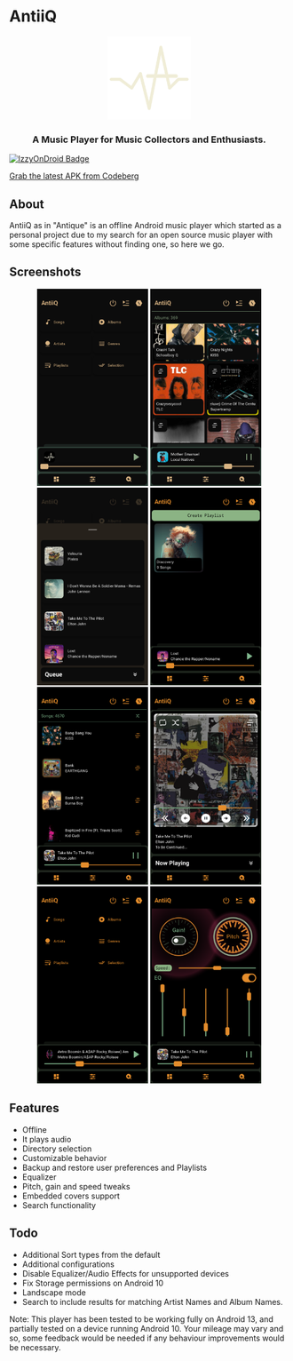 # AntiiQ


<p align="center"><img src="collection/data/AntiiQ.png" width="150"></p>

<h3 align="center">A Music Player for Music Collectors and Enthusiasts.</h3>


[![IzzyOnDroid Badge](https://img.shields.io/endpoint?url=https://apt.izzysoft.de/fdroid/api/v1/shield/com.coleblvck.antiiq&label=IzzyOnDroid&cacheSeconds=86400)](https://apt.izzysoft.de/packages/com.coleblvck.antiiq/)

[Grab the latest APK from Codeberg](https://codeberg.org/coleblvck/AntiiQ/releases)


## About

AntiiQ as in "Antique" is an offline Android music player which started as a personal project due to my search for an open source music player with some specific features without finding one, so here we go.

## Screenshots

<p align="center">
    <img src="fastlane/metadata/android/en-US/images/phoneScreenshots/1.png" width=200>
    <img src="fastlane/metadata/android/en-US/images/phoneScreenshots/2.png" width=200>
    <img src="fastlane/metadata/android/en-US/images/phoneScreenshots/3.png" width=200>
    <img src="fastlane/metadata/android/en-US/images/phoneScreenshots/4.png" width=200>
    <img src="fastlane/metadata/android/en-US/images/phoneScreenshots/5.png" width=200>
    <img src="fastlane/metadata/android/en-US/images/phoneScreenshots/6.png" width=200>
    <img src="fastlane/metadata/android/en-US/images/phoneScreenshots/7.png" width=200>
    <img src="fastlane/metadata/android/en-US/images/phoneScreenshots/8.png" width=200>
</p>


## Features

- Offline
- It plays audio
- Directory selection
- Customizable behavior
- Backup and restore user preferences and Playlists
- Equalizer
- Pitch, gain and speed tweaks
- Embedded covers support
- Search functionality


## Todo
- Additional Sort types from the default
- Additional configurations
- Disable Equalizer/Audio Effects for unsupported devices
- Fix Storage permissions on Android 10
- Landscape mode
- Search to include results for matching Artist Names and Album Names.


Note: This player has been tested to be working fully on Android 13, and partially tested on a device running Android 10. Your mileage may vary and so, some feedback would be needed if any behaviour improvements would be necessary.